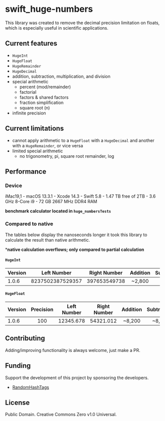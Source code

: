 # swift_huge-numbers

This library was created to remove the decimal precision limitation on floats, which is especially useful in scientific applications.

## Current features
- `HugeInt`
- `HugeFloat`
- `HugeRemainder`
- `HugeDecimal`
- addition, subtraction, multiplication, and division
- special arithmetic
  - percent (mod/remainder)
  - factorial
  - factors & shared factors
  - fraction simplification
  - square root (n)
- infinite precision

## Current limitations
- cannot apply arithmetic to a `HugeFloat` with a `HugeDecimal` and another with a `HugeRemainder`, or vice versa
- limited special arithmetic
  - no trigonometry, pi, square root remainder, log
  
## Performance
### Device
iMac19,1 - macOS 13.3.1 - Xcode 14.3 - Swift 5.8 - 1.47 TB free of 2TB - 3.6 GHz 8-Core i9 - 72 GB 2667 MHz DDR4 RAM

**benchmark calculator located in `huge_numbersTests`**
### Compared to native
The tables below display the nanoseconds longer it took this library to calculate the result than native arithmetic.

\***native calculation overflows; only compared to partial calculation**
#### `HugeInt`
|Version      |Left Number      |Right Number     |Addition         |Subtraction      |Multiplication   |Division         |
|:------------|:---------------:|:---------------:|:---------------:|:---------------:|:---------------:|:---------------:|
|1.0.6        |8237502387529357 |397653549738     |~2,800           |~2,400           |~43,000\*        |~225,000         |
#### `HugeFloat`
|Version      |Precision        |Left Number      |Right Number     |Addition         |Subtraction      |Multiplication   |Division         |
|:------------|:---------------:|:---------------:|:---------------:|:---------------:|:---------------:|:---------------:|:---------------:|
|1.0.6        |100              |12345.678        |54321.012        |~8,200           |~8,300           |~24,000          |~13,000,000      |

## Contributing
Adding/improving functionality is always welcome, just make a PR.

## Funding
Support the development of this project by sponsoring the developers.
- [RandomHashTags](https://github.com/sponsors/RandomHashTags)

## License
Public Domain. Creative Commons Zero v1.0 Universal.
